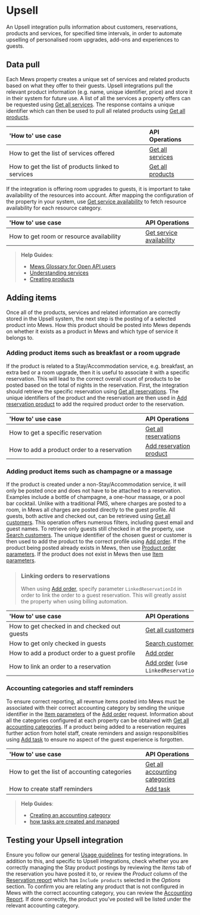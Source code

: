 # Upsell

An Upsell integration pulls information about customers, reservations, products and services, for specified time intervals, in order to automate upselling of personalised room upgrades, add-ons and experiences to guests.

## Data pull

Each Mews property creates a unique set of services and related products based on what they offer to their guests. Upsell integrations pull the relevant product information (e.g. name, unique identifier, price) and store it in their system for future use. A list of all the services a property offers can be requested using [Get all services](../operations/services.md#get-all-services). The response contains a unique identifier which can then be used to pull all related products using [Get all products](../operations/products.md#get-all-products). 

| <div style="width:350px">'How to' use case</div> | API Operations |
| :-- | :-- |
| How to get the list of services offered | [Get all services](../operations/services.md#get-all-services) |
| How to get the list of products linked to services | [Get all products](../operations/products.md#get-all-products) |

If the integration is offering room upgrades to guests, it is important to take availability of the resources into account. After mapping the configuration of the property in your system, use [Get service availability](../operations/services.md#get-service-availability) to fetch resource availability for each resource category.

| <div style="width:350px">'How to' use case</div> | API Operations |
| :-- | :-- |
| How to get room or resource availability | [Get service availability](../operations/services.md#get-service-availability) |

> **Help Guides**:
> * [Mews Glossary for Open API users](https://help.mews.com/s/article/Mews-Glossary-for-Open-API-users?language=en_US)
> * [Understanding services](https://help.mews.com/s/article/understanding-services?language=en_US)
> * [Creating products](https://help.mews.com/s/article/create-or-delete-a-product?language=en_US)

## Adding items
Once all of the products, services and related information are correctly stored in the Upsell system, the next step is the posting of a selected product into Mews. How this product should be posted into Mews depends on whether it exists as a product in Mews and which type of service it belongs to.

### Adding product items such as breakfast or a room upgrade

If the product is related to a Stay/Accommodation service, e.g. breakfast, an extra bed or a room upgrade, then it is useful to associate it with a specific reservation. This will lead to the correct overall count of products to be posted based on the total of nights in the reservation. First, the integration should retrieve the specific reservation using [Get all reservations](../operations/reservations.md#get-all-reservations-ver-2023-06-06). The unique identifiers of the product and the reservation are then used in [Add reservation product](../operations/reservations.md#add-reservation-product) to add the required product order to the reservation. 

| <div style="width:350px">'How to' use case</div> | API Operations |
| :-- | :-- |
| How to get a specific reservation | [Get all reservations](../operations/reservations.md#get-all-reservations-ver-2023-06-06) |
| How to add a product order to a reservation | [Add reservation product](../operations/reservations.md#add-reservation-product) |

### Adding product items such as champagne or a massage

If the product is created under a non-Stay/Accommodation service, it will only be posted once and does not have to be attached to a reservation. Examples include a bottle of champagne, a one-hour massage, or a pool bar cocktail. Unlike with a traditional PMS, where charges are posted to a room, in Mews all charges are posted directly to the guest profile. All guests, both active and checked out, can be retrieved using [Get all customers](../operations/customers.md#get-all-customers). This operation offers numerous filters, including guest email and guest names. To retrieve only guests still checked in at the property, use [Search customers](../operations/customers.md#search-customers). The unique identifier of the chosen guest or customer is then used to add the product to the correct profile using [Add order](../operations/orders.md#add-order). If the product being posted already exists in Mews, then use [Product order parameters](../operations/orders.md#product-order-parameters). If the product does not exist in Mews then use [Item parameters](../operations/orders.md#item-parameters).

> ### Linking orders to reservations
> When using [Add order](../operations/orders.md#add-order), specify parameter `LinkedReservationId` in order to link the order to a guest reservation. This will greatly assist the property when using billing automation.

| <div style="width:350px">'How to' use case</div> | API Operations |
| :-- | :-- |
| How to get checked in and checked out guests | [Get all customers](../operations/customers.md#get-all-customers) |
| How to get only checked in guests | [Search customers](../operations/customers.md#search-customers) |
| How to add a product order to a guest profile | [Add order](../operations/orders.md#add-order) |
| How to link an order to a reservation | [Add order](../operations/orders.md#add-order) (use `LinkedReservationId`) |

### Accounting categories and staff reminders

To ensure correct reporting, all revenue items posted into Mews must be associated with their correct accounting category by sending the unique identifier in the [Item parameters](../operations/orders.md#item-parameters) of the [Add order](../operations/orders.md#add-order) request. Information about all the categories configured at each property can be obtained with [Get all accounting categories](../operations/accountingcategories.md#get-all-accounting-categories). If a product being added to a reservation requires further action from hotel staff, create reminders and assign responsiblities using [Add task](../operations/tasks.md#add-task) to ensure no aspect of the guest experience is forgotten.

| <div style="width:350px">'How to' use case</div> | API Operations |
| :-- | :-- |
| How to get the list of accounting categories | [Get all accounting categories](../operations/accountingcategories.md#get-all-accounting-categories) |
| How to create staff reminders | [Add task](../operations/tasks.md#add-task) |

> **Help Guides**:
> * [Creating an accounting category](https://help.mews.com/s/article/create-an-accounting-category?language=en_US)
> * [how tasks are created and managed](https://help.mews.com/s/article/create-and-manage-tasks?language=en_US)

## Testing your Upsell integration

Ensure you follow our general [Usage guidelines](../guidelines/README.md) for testing integrations. In addition to this, and specific to Upsell integrations, check whether you are correctly managing the Stay product postings by reviewing the _Items_ tab of the reservation you have posted it to, or review the _Product_ column of the [Reservation report](https://help.mews.com/s/article/reservation-report?language=en_US) which has `Include products` selected in the _Options_ section. To confirm you are relating any product that is not configured in Mews with the correct accounting category, you can review the [Accounting Report](https://help.mews.com/s/article/accounting-report?language=en_US). If done correctly, the product you've posted will be listed under the relevant accounting category.  
